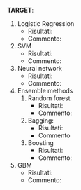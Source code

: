 **TARGET**:
1. Logistic Regression
	- Risultati:
	- Commento:
2. SVM
	- Risultati:
	- Commento:
3. Neural network
	- Risultati:
	- Commento:
4. Ensemble methods
	1. Random forest
		- Risultati: 
		- Commento:
	2. Bagging:
		- Risultati:
		- Commento
	3. Boosting
		- Risultati:
		- Commento:
5. GBM
	- Risultati:
	- Commento:


